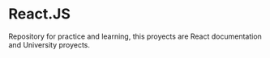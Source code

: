 # React.JS
Repository for practice and learning, this proyects are React documentation and University proyects.
